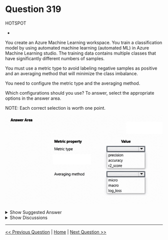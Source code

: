 # Question 319

HOTSPOT

-

You create an Azure Machine Learning workspace. You train a classification model by using automated machine learning (automated ML) in Azure Machine Learning studio. The training data contains multiple classes that have significantly different numbers of samples.

You must use a metric type to avoid labeling negative samples as positive and an averaging method that will minimize the class imbalance.

You need to configure the metric type and the averaging method.

Which configurations should you use? To answer, select the appropriate options in the answer area.

NOTE: Each correct selection is worth one point.

![Question Image](../images/q319_q_image465.png)

<details>
  <summary>Show Suggested Answer</summary>

<img src="../images/q319_ans_0_image466.png" alt="Answer Image"><br>

</details>

<details>
  <summary>Show Discussions</summary>

<blockquote><p><strong>snegnik</strong> <code>(Sun 03 Dec 2023 15:54)</code> - <em>Upvotes: 5</em></p><p>I think it is correct
ChatGPT-3.5 answer 
To avoid labeling negative samples as positive and handle class imbalance, you can use the following configurations:

Metric type: Area Under the Precision-Recall Curve (AUPRC) or Average Precision Score (AP). These metrics are suitable for imbalanced classification tasks as they focus on the trade-off between precision and recall, instead of relying solely on accuracy. They are more robust when dealing with class imbalance.

Averaging method: Macro
Macro averaging calculates the metric independently for each class and then takes the average across all classes. It treats each class equally, regardless of the class distribution. It can be useful when you want to evaluate the model&#x27;s performance across all classes without bias towards the majority class.</p></blockquote>

<blockquote><p><strong>kay1101</strong> <code>(Sat 23 Nov 2024 11:51)</code> - <em>Upvotes: 1</em></p><p>Metric type: precision
Precision is the ability of a model to avoid labeling negative samples as positive.
reference:
https://learn.microsoft.com/en-us/azure/machine-learning/how-to-understand-automated-ml?view=azureml-api-2#classification-metrics

Averaging method: macro
While each averaging method has its benefits, one common consideration when selecting the appropriate method is class imbalance. If classes have different numbers of samples, it might be more informative to use a macro average where minority classes are given equal weighting to majority classes.
reference:
https://learn.microsoft.com/en-us/azure/machine-learning/how-to-understand-automated-ml?view=azureml-api-2#classification-metrics</p></blockquote>

<blockquote><p><strong>PI_Team</strong> <code>(Fri 23 Feb 2024 11:59)</code> - <em>Upvotes: 1</em></p><p>Metric Type: Precision
Averaging Method: Micro

Micro- and macro-averages (for whatever metric) will compute slightly different things, and thus their interpretation differs. A macro-average will compute the metric independently for each class and then take the average (hence treating all classes equally), whereas a micro-average will aggregate the contributions of all classes to compute the average metric. In a multi-class classification setup, micro-average is preferable if you suspect there might be class imbalance (i.e you may have many more examples of one class than of other classes).

SaM</p></blockquote>

<blockquote><p><strong>BR_CS</strong> <code>(Sat 17 Feb 2024 11:44)</code> - <em>Upvotes: 1</em></p><p>I am not sure about the averaging method. Macro just takes the mean over all classes whereas micro incorporates class contribution.</p></blockquote>

</details>

---

[<< Previous Question](question_318.md) | [Home](../index.md) | [Next Question >>](question_320.md)
